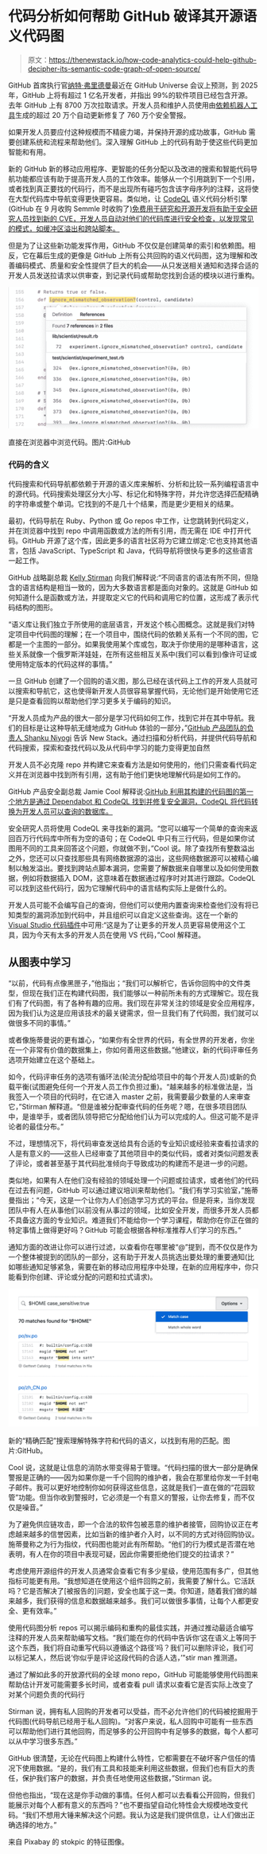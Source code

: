 # 代码分析如何帮助 GitHub 破译其开源语义代码图

> 原文：<https://thenewstack.io/how-code-analytics-could-help-github-decipher-its-semantic-code-graph-of-open-source/>

GitHub 首席执行官[纳特·弗里德曼](https://twitter.com/natfriedman?lang=en)最近在 GitHub Universe 会议上预测，到 2025 年，GitHub 上将有超过 1 亿名开发者，并指出 99%的软件项目已经包含开源。去年 GitHub 上有 8700 万次拉取请求。开发人员和维护人员使用由[依赖机器人工具](https://dependabot.com/)生成的超过 20 万个自动更新修复了 760 万个安全警报。

如果开发人员要应付这种规模而不精疲力竭，并保持开源的成功故事，GitHub 需要创建系统和流程来帮助他们。深入理解 GitHub 上的代码有助于使这些代码更加智能和有用。

新的 GitHub 新的移动应用程序、更智能的任务分配以及改进的搜索和智能代码导航功能都应该有助于提高开发人员的工作效率。能够从一个引用跳到下一个引用，或者找到真正要找的代码行，而不是出现所有碰巧包含该字母序列的注释，这将使在大型代码库中导航变得更快更容易。类似地，让 [CodeQL](https://securitylab.github.com/tools/codeql) 语义代码分析引擎(GitHub 在 9 月收购 Semmle 时收购了[)免费用于研究和开源开发将有助于安全研究人员找到新的 CVE，开发人员自动对他们的代码库进行安全检查，以发现常见的模式，如缓冲区溢出和跨站脚本。](https://techcrunch.com/2019/09/18/github-acquires-code-analysis-tool-semmle/)

但是为了让这些新功能发挥作用，GitHub 不仅仅是创建简单的索引和依赖图。相反，它在幕后生成的更像是 GitHub 上所有公共回购的语义代码图，这为理解和改善编码模式、质量和安全性提供了巨大的机会——从只发送相关通知和选择合适的开发人员发送拉请求以供审查，到记录代码或帮助您找到合适的模块以进行重构。

![](img/456857cc07a7d3bf43bc8d00453d8cbd.png)

直接在浏览器中浏览代码。图片:GitHub

### **代码的含义**

代码搜索和代码导航都依赖于开源的语义库来解析、分析和比较一系列编程语言中的源代码。代码搜索处理区分大小写、标记化和特殊字符，并允许您选择匹配精确的字符串或整个单词。它找到的不是几十个结果，而是更少更相关的结果。

最初，代码导航在 Ruby、Python 或 Go repos 中工作，让您跳转到代码定义，并在浏览器中找到 repo 中调用函数或方法的所有引用，而无需在 IDE 中打开代码。GitHub 开源了这个库，因此更多的语言社区将为它建立绑定:它也支持其他语言，包括 JavaScript、TypeScript 和 Java，代码导航将很快与更多的这些语言一起工作。

GitHub 战略副总裁 [Kelly Stirman](https://www.linkedin.com/in/kellystirman) 向我们解释说:“不同语言的语法有所不同，但隐含的语言结构是相当一致的，因为大多数语言都是面向对象的。这就是 GitHub 如何知道什么是函数或方法，并提取定义它的代码和调用它的位置，这形成了表示代码结构的图形。

“语义库让我们独立于所使用的底层语言，开发这个核心图概念。这就是我们对特定项目中代码图的理解；在一个项目中，围绕代码的依赖关系有一个不同的图，它都是一个主图的一部分。如果我使用某个库或包，取决于你使用的是哪种语言，这些关系就像一个俄罗斯洋娃娃，在所有这些相互关系中(我们可以看到)像许可证或使用特定版本的代码这样的事情。”

一旦 GitHub 创建了一个回购的语义图，那么已经在该代码上工作的开发人员就可以搜索和导航它，这也使得新开发人员很容易掌握代码，无论他们是开始使用它还是只是查看回购以帮助他们学习更多关于编码的知识。

“开发人员成为产品的很大一部分是学习代码如何工作，找到它并在其中导航。我们的目标是让这种导航无缝地成为 GitHub 体验的一部分，”[GitHub 产品团队的负责人 Shanku Niyogi](https://github.com/shankuniyogi) 告诉 New Stack。通过扫描和分析代码，并提供代码导航和代码搜索，探索和查找代码以及从代码中学习的能力变得更加自然

开发人员不必克隆 repo 并构建它来查看方法是如何使用的，他们只需查看代码定义并在浏览器中找到所有引用，这有助于他们更快地理解代码是如何工作的。

GitHub 产品安全副总裁 Jamie Cool 解释说:[GitHub 利用其构建的代码图的第一个地方是通过 Dependabot 和 CodeQL 找到并修复安全漏洞，CodeQL 将代码转换为开发人员可以查询的数据库。](https://github.com/jamiecool)

安全研究人员将使用 CodeQL 来寻找新的漏洞。“您可以编写一个简单的查询来返回百万行代码库中所有为空的语句；在 CodeQL 中只有三行代码，但是如果你试图用不同的工具来回答这个问题，你就做不到，”Cool 说。除了查找所有整数溢出之外，您还可以只查找那些具有网络数据源的溢出，这些网络数据源可以被精心编制以触发溢出。要找到跨站点脚本漏洞，您需要了解数据来自哪里以及如何使用数据，例如将数据插入 DOM，这意味着在数据通过程序时对其进行跟踪。CodeQL 可以找到这些代码行，因为它理解代码中的语言结构实际上是做什么的。

开发人员可能不会编写自己的查询，但他们可以使用内置查询来检查他们没有将已知类型的漏洞添加到代码中，并且组织可以自定义这些查询。这在一个新的 [Visual Studio 代码插件](https://marketplace.visualstudio.com/items?itemName=github.vscode-codeql)中可用:“这是为了让更多的开发人员更容易使用这个工具，因为今天有太多的开发人员在使用 VS 代码，”Cool 解释道。

## **从图表中学习**

“以前，代码有点像黑匣子，”他指出；“我们可以解析它，告诉你回购中的文件类型，但现在我们正在构建代码图，我们能够以一种前所未有的方式理解它。现在我们有了代码图，有了各种有趣的应用。我们现在非常关注的领域是安全应用程序，因为我们认为这是应用该技术的最关键需求，但一旦我们有了代码图，我们就可以做很多不同的事情。”

或者像施蒂曼说的更有雄心，“如果你有全世界的代码，有全世界的开发者，你坐在一个非常有价值的数据集上，你如何善用这些数据。”他建议，新的代码评审任务选项开始建立在这个基础上。

如今，代码评审任务的选项有循环法(轮流分配给项目中的每个开发人员)或新的负载平衡(试图避免任何一个开发人员工作负担过重)。“越来越多的标准做法是，当我签入一个项目的代码时，在它进入 master 之前，我需要最少数量的人来审查它，”Stirman 解释道。“但是谁被分配审查代码的任务呢？嗯，在很多项目团队中，是谁举手，或者团队领导把它分配给他们认为可以完成的人。但这可能不是评论者的最佳分布。”

不过，理想情况下，将代码审查发送给具有合适的专业知识或经验来查看拉请求的人是有意义的——这些人已经审查了其他项目中的类似代码，或者对类似问题发表了评论，或者甚至基于其代码批准倾向于导致成功的构建而不是进一步的问题。

类似地，如果有人在他们没有经验的领域处理一个问题或拉请求，或者他们的代码在过去有问题，GitHub 可以通过建议培训来帮助他们。“我们有学习实验室，”施蒂曼指出；“今天，这是一个让你为人们创造学习方式的平台。但是将来，当你发现团队中有人在从事他们以前没有从事过的领域，比如安全开发，而很多开发人员都不具备这方面的专业知识。难道我们不能给你一个学习课程，帮助你在你正在做的特定事情上做得更好吗？GitHub 可能会根据各种标准推荐人们学习的东西。”

通知方面的改进让你可以进行过滤，以查看你在哪里被“@”提到，而不仅仅是作为一个整体被提到的团队的一部分，这有助于开发人员挑选出要处理的重要通知(比如哪些通知足够紧急，需要在新的移动应用程序中处理，在新的应用程序中，你只能看到你创建、评论或分配的问题和拉式请求)。

![](img/09682c17492f411b871a77b327fc9d59.png)

新的“精确匹配”搜索理解特殊字符和代码的语义，以找到有用的匹配。图片:GitHub。

Cool 说，这就是让信息的消防水带变得易于管理。“代码扫描的很大一部分是确保警报是正确的——因为如果你是一千个回购的维护者，我会在那里给你发一千封电子邮件。我可以更好地控制你如何获得这些信息，这就是我们一直在做的“花园软管”功能。但当你收到警报时，它必须是一个有意义的警报，让你去修复，而不仅仅是噪音。”

为了避免供应链攻击，即一个合法的软件包被恶意的维护者接管，回购协议正在考虑越来越多的信誉因素，比如当新的维护者介入时，以不同的方式对待回购协议。施蒂曼称之为行为指纹，代码图也能对此有所帮助。“他们的行为模式是否潜在地表明，有人在你的项目中表现可疑，因此你需要拒绝他们提交的拉请求？”

考虑使用开源组件的开发人员通常会查看它有多少星级，使用范围有多广，但其他指标可能更有用。“我想知道在使用这个组件回购之前，我需要了解什么。它活跃吗？它是否解决了[被报告的]问题，安全也属于这一类。你知道，随着我们做的越来越多，我们获得的信息和数据越来越多。我们可以做很多事情，让每个人都更安全、更有效率。”

使用代码图分析 repos 可以揭示编码和重构的最佳实践，并通过推动最适合编写注释的开发人员来帮助编写文档。“我们能在你的代码中告诉你‘这在语义上等同于这个东西，我们将自动重写代码以遵循这个路径’吗？我们可以删除评论，我们可以标记某人，然后说‘你似乎是评论这段代码的合适人选，’”stir man 推测道。

通过了解如此多的开放源代码的全球 mono repo，GitHub 可能能够使用代码图来帮助估计开发可能需要多长时间，或者查看 pull 请求以查看它是否实际上改变了对某个问题负责的代码行

Stirman 说，拥有私人回购的开发者可以受益，而不必允许他们的代码被挖掘用于代码图(代码导航已经用于私人回购)。“对客户来说，私人回购中可能有一些东西可以帮助他们进行其他回购，而足够多的公开回购中有足够多的数据，每个人都可以从中学习很多东西。”

GitHub 很清楚，无论在代码图上构建什么特性，它都需要在不破坏客户信任的情况下使用数据。“是的，我们有工具和技能来利用这些数据，但我们也有巨大的责任，保护我们客户的数据，并负责任地使用这些数据，”Stirman 说。

但他也指出，“现在这是你手动做的事情。任何人都可以去看看公开回购，但我们能展示对每个人都有意义的东西吗？”也不要指望自动化特性会大规模地改变代码。“我们不想用大锤来解决这个问题。我认为这是我们提供信息，让人们做出正确选择的地方。”

来自 Pixabay 的 stokpic 的特征图像。

<svg xmlns:xlink="http://www.w3.org/1999/xlink" viewBox="0 0 68 31" version="1.1"><title>Group</title> <desc>Created with Sketch.</desc></svg>